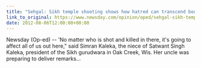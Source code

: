 ```yaml
---
title: "Sehgal: Sikh temple shooting shows how hatred can transcend boundaries"
link_to_original: https://www.newsday.com/opinion/oped/sehgal-sikh-temple-shooting-shows-how-hatred-can-transcend-boundaries-1.3886441)  
date: 2012-08-06T12:00:00+00:00
---
```

  
Newsday (Op-ed) -- 'No matter who is shot and killed in there, it's going to affect all of us out here," said Simran Kaleka, the niece of Satwant Singh Kaleka, president of the Sikh gurudwara in Oak Creek, Wis. Her uncle was preparing to deliver remarks...



